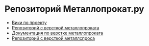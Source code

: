 # Репозиторий Металлопрокат.ру

* [Вики по проекту](https://bitbucket.org/Koc/metalloprokat/wiki/Home)
* [Репозиторий с версткой металлопроката](https://bitbucket.org/Koc/metalloprokat-markup-oz/)
* [Документация по верстке металлопроката](https://bitbucket.org/Koc/metalloprokat-markup-oz/wiki)
* [Репозиторий с версткой металлспроса](https://bitbucket.org/Koc/metallspros-markup)
